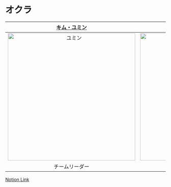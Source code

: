 # オクラ

|                                         [キム・ユミン](https://github.com/yuminn-k)                                          |                                         [キム・ボムチャン](https://github.com/Regulus0811)                                          |                                         [パク・ジョンミン](https://github.com/dorimu0)                                          |                                         [カン・ジュウォン](https://github.com/Z00One)                                    |                                         [ソク・ジンソク](https://github.com/Lainari)                                          
| :--------------------------------------------------------------------------------------: | :--------------------------------------------------------------------------------------: | :--------------------------------------------------------------------------------------: | :-------------------------------------------------------------------------------------: | :-------------------------------------------------------------------------------------: |
| <img src="https://avatars.githubusercontent.com/u/55650732?v=4" width=400px alt="ユミン"/> | <img src="https://avatars.githubusercontent.com/u/121006576?v=4" width=400px alt="ボクチャン"> | <img src="https://avatars.githubusercontent.com/u/121004915?v=4" width=400px alt="ジョンミン"/> | <img src="https://avatars.githubusercontent.com/u/102473964?v=4" width=400px alt="ジュウォン"/> | <img src="https://avatars.githubusercontent.com/u/108247620?v=4" width=400px alt="ジンソク"/> | 
|                       チームリーダー                        |                            フロントエンド                            |                            フロントエンド                            |                          バックエンド                            |                            アプリケーション                            

[Notion Link](https://yuminn-k.notion.site/Notion-25484dca19294ff8ba2ffc24e5548e8c?pvs=4)
